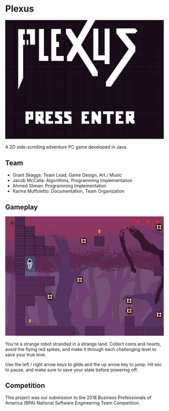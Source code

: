 # Plexus

![Title Screen](/public/title.png)

A 2D side-scrolling adventure PC game developed in Java.

## Team
* Grant Skaggs: Team Lead, Game Design, Art / Music
* Jacob McCalla: Algorithms, Programming Implementation
* Ahmed Sliman: Programming Implementation
* Karina Muffoletto: Documentation, Team Organization

## Gameplay

![Gameplay](/public/gameplay.png)

You're a strange robot stranded in a strange land. Collect coins and hearts, avoid the flying red spikes, and make it through each challenging level to save your true love.

Use the left / right arrow keys to glide and the up arrow key to jump. Hit esc to pause, and make sure to save your state before powering off.

## Competition
This project was our submission to the 2018 Business Professionals of America (BPA) National Software Engineering Team Competition.

